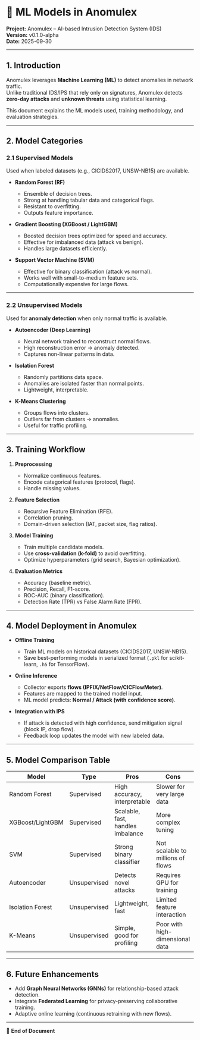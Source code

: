 # 🤖 ML Models in Anomulex
**Project:** Anomulex – AI-based Intrusion Detection System (IDS)  
**Version:** v0.1.0-alpha  
**Date:** 2025-09-30  

---

## 1. Introduction
Anomulex leverages **Machine Learning (ML)** to detect anomalies in network traffic.  
Unlike traditional IDS/IPS that rely only on signatures, Anomulex detects **zero-day attacks** and **unknown threats** using statistical learning.  

This document explains the ML models used, training methodology, and evaluation strategies.  

---

## 2. Model Categories

### 2.1 Supervised Models
Used when labeled datasets (e.g., CICIDS2017, UNSW-NB15) are available.  

- **Random Forest (RF)**  
  - Ensemble of decision trees.  
  - Strong at handling tabular data and categorical flags.  
  - Resistant to overfitting.  
  - Outputs feature importance.  

- **Gradient Boosting (XGBoost / LightGBM)**  
  - Boosted decision trees optimized for speed and accuracy.  
  - Effective for imbalanced data (attack vs benign).  
  - Handles large datasets efficiently.  

- **Support Vector Machine (SVM)**  
  - Effective for binary classification (attack vs normal).  
  - Works well with small-to-medium feature sets.  
  - Computationally expensive for large flows.  

---

### 2.2 Unsupervised Models
Used for **anomaly detection** when only normal traffic is available.  

- **Autoencoder (Deep Learning)**  
  - Neural network trained to reconstruct normal flows.  
  - High reconstruction error → anomaly detected.  
  - Captures non-linear patterns in data.  

- **Isolation Forest**  
  - Randomly partitions data space.  
  - Anomalies are isolated faster than normal points.  
  - Lightweight, interpretable.  

- **K-Means Clustering**  
  - Groups flows into clusters.  
  - Outliers far from clusters → anomalies.  
  - Useful for traffic profiling.  

---

## 3. Training Workflow

1. **Preprocessing**  
   - Normalize continuous features.  
   - Encode categorical features (protocol, flags).  
   - Handle missing values.  

2. **Feature Selection**  
   - Recursive Feature Elimination (RFE).  
   - Correlation pruning.  
   - Domain-driven selection (IAT, packet size, flag ratios).  

3. **Model Training**  
   - Train multiple candidate models.  
   - Use **cross-validation (k-fold)** to avoid overfitting.  
   - Optimize hyperparameters (grid search, Bayesian optimization).  

4. **Evaluation Metrics**  
   - Accuracy (baseline metric).  
   - Precision, Recall, F1-score.  
   - ROC-AUC (binary classification).  
   - Detection Rate (TPR) vs False Alarm Rate (FPR).  

---

## 4. Model Deployment in Anomulex

- **Offline Training**  
  - Train ML models on historical datasets (CICIDS2017, UNSW-NB15).  
  - Save best-performing models in serialized format (`.pkl` for scikit-learn, `.h5` for TensorFlow).  

- **Online Inference**  
  - Collector exports **flows (IPFIX/NetFlow/CICFlowMeter)**.  
  - Features are mapped to the trained model input.  
  - ML model predicts: **Normal / Attack (with confidence score)**.  

- **Integration with IPS**  
  - If attack is detected with high confidence, send mitigation signal (block IP, drop flow).  
  - Feedback loop updates the model with new labeled data.  

---

## 5. Model Comparison Table

| Model            | Type        | Pros | Cons | Use Case |
|------------------|------------|------|------|----------|
| Random Forest    | Supervised | High accuracy, interpretable | Slower for very large data | General-purpose detection |
| XGBoost/LightGBM | Supervised | Scalable, fast, handles imbalance | More complex tuning | Real-time classification |
| SVM              | Supervised | Strong binary classifier | Not scalable to millions of flows | Small-scale IDS |
| Autoencoder      | Unsupervised | Detects novel attacks | Requires GPU for training | Zero-day anomaly detection |
| Isolation Forest | Unsupervised | Lightweight, fast | Limited feature interaction | Online anomaly filtering |
| K-Means          | Unsupervised | Simple, good for profiling | Poor with high-dimensional data | Traffic clustering |

---

## 6. Future Enhancements
- Add **Graph Neural Networks (GNNs)** for relationship-based attack detection.  
- Integrate **Federated Learning** for privacy-preserving collaborative training.  
- Adaptive online learning (continuous retraining with new flows).  

---

📌 **End of Document**
